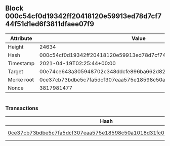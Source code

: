 ## Block 000c54cf0d19342ff20418120e59913ed78d7cf744f51d1ed6f3811dfaee07f9

Attribute | Value
--- | ---
Height | 24634
Hash | 000c54cf0d19342ff20418120e59913ed78d7cf744f51d1ed6f3811dfaee07f9
Timestamp | 2021-04-19T02:25:44+00:00
Target | 00e74ce643a305948702c348ddcfe896ba662d82c1a228faf4ad12250f07334e
Merke root | 0ce37cb73bdbe5c7fa5dcf307eaa575e18598c50a1018d31fc05ac1e5b6928bc
Nonce | 3817981477

```

```

### Transactions

Hash | Amount
--- | ---
[0ce37cb73bdbe5c7fa5dcf307eaa575e18598c50a1018d31fc05ac1e5b6928bc](0ce37cb73bdbe5c7fa5dcf307eaa575e18598c50a1018d31fc05ac1e5b6928bc.md) | 10.00000000 SKEPTI 
